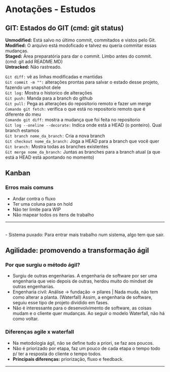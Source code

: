 # Anotações - Estudos

## GIT: Estados do GIT (cmd: git status)
**Unmodified:** Está salvo no último commit, commitados e vistos pelo Git. <br>
**Modified:** O arquivo está modoficado e talvez eu queria commitar essas mudanças. <br>
**Staged:** Área preparatória para dar o commit. Limbo antes do commit. (cmd: git add README.MD) <br>
**Untracked:** Não rastreado. <br>

`Git diff:` vê as linhas modificadas e mantidas <br>
`Git commit -m "":` alterações prontas para salvar o estado desse projeto, fazendo um snapshot dele <br>
`Git log:` Mostra o historico de alterações <br>
`Git push:` Manda para a branch do github <br>
`Git pull:` Pega as alterações do repositorio remoto e fazer um merge <br>
`Comando git fetch:` verifica o que está no repositorio remoto que é diferente do meu <br>
`Comando git diff:` mostra a mudança que foi feita no repositorio <br>
`Git log --oneline --decorate:` Indica onde está a HEAD (o ponteiro). Qual branch estamos <br>
`Git branch nome_da_branch:` Cria a nova branch <br>
`Git checkout nome_da_branch:` Joga a HEAD para a branch que você quer <br>
`Git branch:` Mostra todas as branches existentes <br>
`Git merge nome_da_branch:` Juntas as branches para a branch atual (a que está a HEAD está apontando no momento) <br>

## Kanban
### Erros mais comuns
- Andar contra o fluxo
- Ter uma coluna para on hold
- Não ter limite para WIP
- Não mapear todos os itens de trabalho
<hr><br>
- Sistema puxado: Para entrar mais trabalho num sistema, algo tem que sair.

## Agilidade: promovendo a transformação ágil
###  Por que surgiu o método ágil?
- Surgiu de outras engenharias. A engenharia de software por ser uma engenharia que veio depois de outras, herdou muito do mindset de outras engenharias.
- Engenharia civil: Análise -> fundação -> pilares | Nada muda, não tem como alterar a planta. (Waterfall) Assim, a engenharia de software, seguiu esse tipo de projeto dividido em fases.
- Não é interessante para o desenvolvimento de software, as coisas mudam e o cliente quer mudanças. Ao seguir o modelo Waterfall, não há como voltar.

###  Diferenças agile x waterfall
- Na metodologia ágil, não se define tudo a priori, se faz aos poucos.
- Não é priorizado por etapa, faz um pouco de cada etapa o tempo todo p/ ter a resposta do cliente o tempo todos.
- <b>Principais diferenças:</b> priorização, fluxo e feedback.
<hr>
<br>






